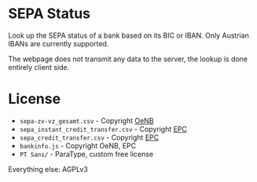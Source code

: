 # SEPA Status

Look up the SEPA status of a bank based on its BIC or IBAN. Only Austrian IBANs are currently supported.

The webpage does not transmit any data to the server, the lookup is done entirely client side.

# License

* `sepa-zv-vz_gesamt.csv` - Copyright [OeNB](https://www.oenb.at/idakilz/kiverzeichnis?lang=en)
* `sepa_instant_credit_transfer.csv` - Copyright [EPC](https://www.europeanpaymentscouncil.eu/what-we-do/be-involved/register-participants/registers-participants-sepa-payment-schemes)
* `sepa_credit_transfer.csv` - Copyright [EPC](https://www.europeanpaymentscouncil.eu/what-we-do/be-involved/register-participants/registers-participants-sepa-payment-schemes)
* `bankinfo.js` - Copyright OeNB, EPC
* `PT Sans/` - ParaType, custom free license

Everything else: AGPLv3
